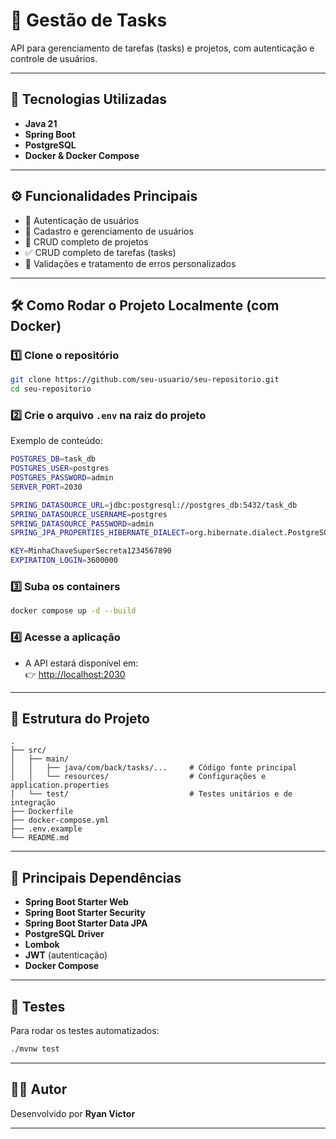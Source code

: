 # 🧩 Gestão de Tasks

API para gerenciamento de tarefas (tasks) e projetos, com autenticação e controle de usuários.

---

## 🚀 Tecnologias Utilizadas

- **Java 21**
- **Spring Boot**
- **PostgreSQL**
- **Docker & Docker Compose**

---

## ⚙️ Funcionalidades Principais

- 🔐 Autenticação de usuários  
- 👥 Cadastro e gerenciamento de usuários  
- 📁 CRUD completo de projetos  
- ✅ CRUD completo de tarefas (tasks)  
- 🧾 Validações e tratamento de erros personalizados  

---

## 🛠️ Como Rodar o Projeto Localmente (com Docker)

### 1️⃣ Clone o repositório
```bash
git clone https://github.com/seu-usuario/seu-repositorio.git
cd seu-repositorio
```

### 2️⃣ Crie o arquivo `.env` na raiz do projeto

Exemplo de conteúdo:
```bash
POSTGRES_DB=task_db
POSTGRES_USER=postgres
POSTGRES_PASSWORD=admin
SERVER_PORT=2030

SPRING_DATASOURCE_URL=jdbc:postgresql://postgres_db:5432/task_db
SPRING_DATASOURCE_USERNAME=postgres
SPRING_DATASOURCE_PASSWORD=admin
SPRING_JPA_PROPERTIES_HIBERNATE_DIALECT=org.hibernate.dialect.PostgreSQLDialect

KEY=MinhaChaveSuperSecreta1234567890
EXPIRATION_LOGIN=3600000
```

### 3️⃣ Suba os containers
```bash
docker compose up -d --build
```

### 4️⃣ Acesse a aplicação
- A API estará disponível em:  
  👉 [http://localhost:2030](http://localhost:2030)

---

## 🧠 Estrutura do Projeto

```
.
├── src/
│   ├── main/
│   │   ├── java/com/back/tasks/...     # Código fonte principal
│   │   └── resources/                  # Configurações e application.properties
│   └── test/                           # Testes unitários e de integração
├── Dockerfile
├── docker-compose.yml
├── .env.example
└── README.md
```

---

## 🧰 Principais Dependências

- **Spring Boot Starter Web**
- **Spring Boot Starter Security**
- **Spring Boot Starter Data JPA**
- **PostgreSQL Driver**
- **Lombok**
- **JWT** (autenticação)
- **Docker Compose**

---

## 🧪 Testes

Para rodar os testes automatizados:
```bash
./mvnw test
```

---

## 👨‍💻 Autor

Desenvolvido por **Ryan Victor**

---